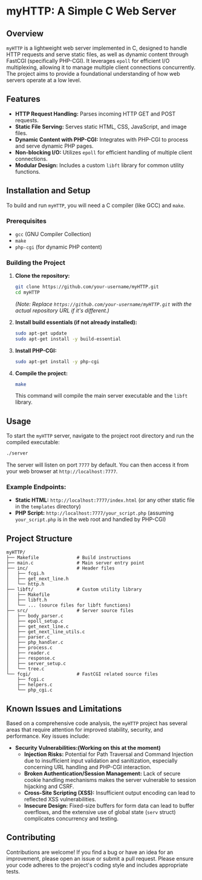 # myHTTP: A Simple C Web Server

## Overview

`myHTTP` is a lightweight web server implemented in C, designed to handle HTTP requests and serve static files, as well as dynamic content through FastCGI (specifically PHP-CGI). It leverages `epoll` for efficient I/O multiplexing, allowing it to manage multiple client connections concurrently. The project aims to provide a foundational understanding of how web servers operate at a low level.

## Features

*   **HTTP Request Handling:** Parses incoming HTTP GET and POST requests.
*   **Static File Serving:** Serves static HTML, CSS, JavaScript, and image files.
*   **Dynamic Content with PHP-CGI:** Integrates with PHP-CGI to process and serve dynamic PHP pages.
*   **Non-blocking I/O:** Utilizes `epoll` for efficient handling of multiple client connections.
*   **Modular Design:** Includes a custom `libft` library for common utility functions.

## Installation and Setup

To build and run `myHTTP`, you will need a C compiler (like GCC) and `make`.

### Prerequisites

*   `gcc` (GNU Compiler Collection)
*   `make`
*   `php-cgi` (for dynamic PHP content)

### Building the Project

1.  **Clone the repository:**
    ```bash
    git clone https://github.com/your-username/myHTTP.git
    cd myHTTP
    ```
    *(Note: Replace `https://github.com/your-username/myHTTP.git` with the actual repository URL if it's different.)*

2.  **Install build essentials (if not already installed):**
    ```bash
    sudo apt-get update
    sudo apt-get install -y build-essential
    ```

3.  **Install PHP-CGI:**
    ```bash
    sudo apt-get install -y php-cgi
    ```

4.  **Compile the project:**
    ```bash
    make
    ```
    This command will compile the main server executable and the `libft` library.

## Usage

To start the `myHTTP` server, navigate to the project root directory and run the compiled executable:

```bash
./server
```

The server will listen on port `7777` by default. You can then access it from your web browser at `http://localhost:7777`.

### Example Endpoints:

*   **Static HTML:** `http://localhost:7777/index.html` (or any other static file in the `templates` directory)
*   **PHP Script:** `http://localhost:7777/your_script.php` (assuming `your_script.php` is in the web root and handled by PHP-CGI)

## Project Structure

```
myHTTP/
├── Makefile              # Build instructions
├── main.c                # Main server entry point
├── inc/                  # Header files
│   ├── fcgi.h
│   ├── get_next_line.h
│   └── http.h
├── libft/                # Custom utility library
│   ├── Makefile
│   ├── libft.h
│   └── ... (source files for libft functions)
├── src/                  # Server source files
│   ├── body_parser.c
│   ├── epoll_setup.c
│   ├── get_next_line.c
│   ├── get_next_line_utils.c
│   ├── parser.c
│   ├── php_handler.c
│   ├── process.c
│   ├── reader.c
│   ├── response.c
│   ├── server_setup.c
│   └── tree.c
└── fcgi/                 # FastCGI related source files
    ├── fcgi.c
    ├── helpers.c
    └── php_cgi.c
```

## Known Issues and Limitations


Based on a comprehensive code analysis, the `myHTTP` project has several areas that require attention for improved stability, security, and performance. Key issues include:

*   **Security Vulnerabilities:(Working on this at the moment)**
    *   **Injection Risks:** Potential for Path Traversal and Command Injection due to insufficient input validation and sanitization, especially concerning URL handling and PHP-CGI interaction.
    *   **Broken Authentication/Session Management:** Lack of secure cookie handling mechanisms makes the server vulnerable to session hijacking and CSRF.
    *   **Cross-Site Scripting (XSS):** Insufficient output encoding can lead to reflected XSS vulnerabilities.
    *   **Insecure Design:** Fixed-size buffers for form data can lead to buffer overflows, and the extensive use of global state (`serv` struct) complicates concurrency and testing.
      
## Contributing

Contributions are welcome! If you find a bug or have an idea for an improvement, please open an issue or submit a pull request. Please ensure your code adheres to the project's coding style and includes appropriate tests.


